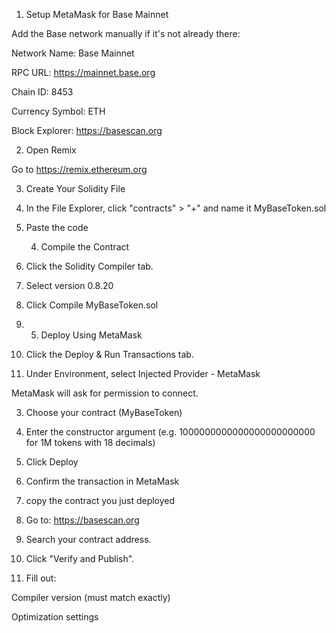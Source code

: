 1. Setup MetaMask for Base Mainnet

Add the Base network manually if it's not already there:

Network Name: Base Mainnet

RPC URL: https://mainnet.base.org

Chain ID: 8453

Currency Symbol: ETH

Block Explorer: https://basescan.org

2. Open Remix

Go to https://remix.ethereum.org

3. Create Your Solidity File

1. In the File Explorer, click "contracts" > "+" and name it MyBaseToken.sol


2. Paste the code

   4. Compile the Contract

1. Click the Solidity Compiler tab.


2. Select version 0.8.20


3. Click Compile MyBaseToken.sol
4. 5. Deploy Using MetaMask

1. Click the Deploy & Run Transactions tab.


2. Under Environment, select Injected Provider - MetaMask

MetaMask will ask for permission to connect.



3. Choose your contract (MyBaseToken)


4. Enter the constructor argument (e.g. 1000000000000000000000000 for 1M tokens with 18 decimals)


5. Click Deploy


6. Confirm the transaction in MetaMask

8. copy the contract you just deployed


1. Go to: https://basescan.org


2. Search your contract address.



4. Click "Verify and Publish".


5. Fill out:

Compiler version (must match exactly)

Optimization settings
